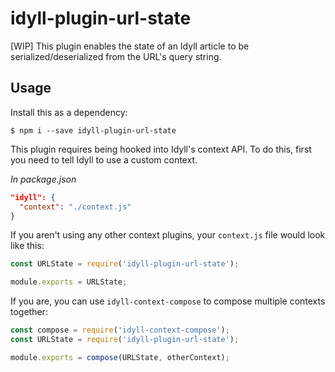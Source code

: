 # idyll-plugin-url-state
[WIP] This plugin enables the state of an Idyll article to be serialized/deserialized from the URL's query string.


## Usage

Install this as a dependency:

```
$ npm i --save idyll-plugin-url-state
```

This plugin requires being hooked into Idyll's context API. To do this, first you need to tell Idyll to use a custom context.

*In package.json*

```json
"idyll": {
  "context": "./context.js"
}
```

If you aren't using any other context plugins, your `context.js` file would look like this:

```js
const URLState = require('idyll-plugin-url-state');

module.exports = URLState;
```

If you are, you can use `idyll-context-compose` to compose multiple contexts together:



```js
const compose = require('idyll-context-compose');
const URLState = require('idyll-plugin-url-state');

module.exports = compose(URLState, otherContext);
```

